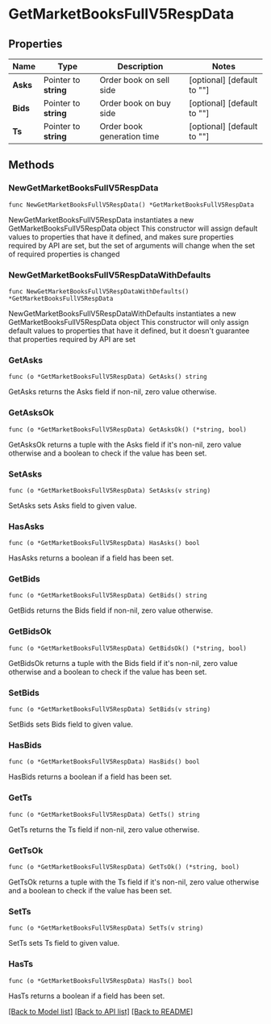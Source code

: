 # GetMarketBooksFullV5RespData

## Properties

Name | Type | Description | Notes
------------ | ------------- | ------------- | -------------
**Asks** | Pointer to **string** | Order book on sell side | [optional] [default to ""]
**Bids** | Pointer to **string** | Order book on buy side | [optional] [default to ""]
**Ts** | Pointer to **string** | Order book generation time | [optional] [default to ""]

## Methods

### NewGetMarketBooksFullV5RespData

`func NewGetMarketBooksFullV5RespData() *GetMarketBooksFullV5RespData`

NewGetMarketBooksFullV5RespData instantiates a new GetMarketBooksFullV5RespData object
This constructor will assign default values to properties that have it defined,
and makes sure properties required by API are set, but the set of arguments
will change when the set of required properties is changed

### NewGetMarketBooksFullV5RespDataWithDefaults

`func NewGetMarketBooksFullV5RespDataWithDefaults() *GetMarketBooksFullV5RespData`

NewGetMarketBooksFullV5RespDataWithDefaults instantiates a new GetMarketBooksFullV5RespData object
This constructor will only assign default values to properties that have it defined,
but it doesn't guarantee that properties required by API are set

### GetAsks

`func (o *GetMarketBooksFullV5RespData) GetAsks() string`

GetAsks returns the Asks field if non-nil, zero value otherwise.

### GetAsksOk

`func (o *GetMarketBooksFullV5RespData) GetAsksOk() (*string, bool)`

GetAsksOk returns a tuple with the Asks field if it's non-nil, zero value otherwise
and a boolean to check if the value has been set.

### SetAsks

`func (o *GetMarketBooksFullV5RespData) SetAsks(v string)`

SetAsks sets Asks field to given value.

### HasAsks

`func (o *GetMarketBooksFullV5RespData) HasAsks() bool`

HasAsks returns a boolean if a field has been set.

### GetBids

`func (o *GetMarketBooksFullV5RespData) GetBids() string`

GetBids returns the Bids field if non-nil, zero value otherwise.

### GetBidsOk

`func (o *GetMarketBooksFullV5RespData) GetBidsOk() (*string, bool)`

GetBidsOk returns a tuple with the Bids field if it's non-nil, zero value otherwise
and a boolean to check if the value has been set.

### SetBids

`func (o *GetMarketBooksFullV5RespData) SetBids(v string)`

SetBids sets Bids field to given value.

### HasBids

`func (o *GetMarketBooksFullV5RespData) HasBids() bool`

HasBids returns a boolean if a field has been set.

### GetTs

`func (o *GetMarketBooksFullV5RespData) GetTs() string`

GetTs returns the Ts field if non-nil, zero value otherwise.

### GetTsOk

`func (o *GetMarketBooksFullV5RespData) GetTsOk() (*string, bool)`

GetTsOk returns a tuple with the Ts field if it's non-nil, zero value otherwise
and a boolean to check if the value has been set.

### SetTs

`func (o *GetMarketBooksFullV5RespData) SetTs(v string)`

SetTs sets Ts field to given value.

### HasTs

`func (o *GetMarketBooksFullV5RespData) HasTs() bool`

HasTs returns a boolean if a field has been set.


[[Back to Model list]](../README.md#documentation-for-models) [[Back to API list]](../README.md#documentation-for-api-endpoints) [[Back to README]](../README.md)


